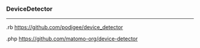 ### DeviceDetector
---
.rb
https://github.com/podigee/device_detector

.php
https://github.com/matomo-org/device-detector

```

```

```ruby

```

```

```
